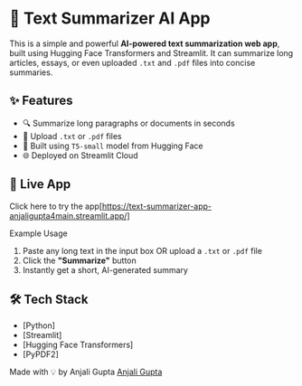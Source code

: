 # 🧠 Text Summarizer AI App

This is a simple and powerful **AI-powered text summarization web app**, built using Hugging Face Transformers and Streamlit. 
It can summarize long articles, essays, or even uploaded `.txt` and `.pdf` files into concise summaries.

## ✨ Features

- 🔍 Summarize long paragraphs or documents in seconds
- 📂 Upload `.txt` or `.pdf` files
- 🤖 Built using `T5-small` model from Hugging Face
- 🌐 Deployed on Streamlit Cloud

## 🚀 Live App
Click here to try the app[https://text-summarizer-app-anjaligupta4main.streamlit.app/]

Example Usage

1. Paste any long text in the input box OR upload a `.txt` or `.pdf` file  
2. Click the **"Summarize"** button  
3. Instantly get a short, AI-generated summary

## 🛠️ Tech Stack

- [Python]
- [Streamlit]
- [Hugging Face Transformers]
- [PyPDF2]

Made with 💡 by Anjali Gupta [Anjali Gupta](https://www.linkedin.com/in/anjali-gupta-8b37b022a/)

